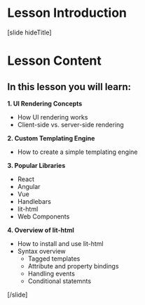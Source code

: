 # Lesson Introduction

[slide hideTitle]

# Lesson Content

## In this lesson you will learn:

**1. UI Rendering Concepts**

- How UI rendering works
- Client-side vs. server-side rendering

**2. Custom Templating Engine**

- How to create a simple templating engine

**3. Popular Libraries**

- React
- Angular
- Vue
- Handlebars
- lit-html
- Web Components

**4. Overview of lit-html**

- How to install and use lit-html
- Syntax overview
  - Tagged templates
  - Attribute and property bindings
  - Handling events
  - Conditional statemnts

[/slide]
